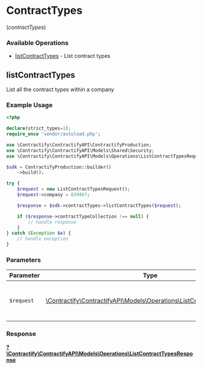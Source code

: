 # ContractTypes
(*contractTypes*)

### Available Operations

* [listContractTypes](#listcontracttypes) - List contract types

## listContractTypes

List all the contract types within a company

### Example Usage

```php
<?php

declare(strict_types=1);
require_once 'vendor/autoload.php';

use \Contractify\ContractifyAPI\ContractifyProduction;
use \Contractify\ContractifyAPI\Models\Shared\Security;
use \Contractify\ContractifyAPI\Models\Operations\ListContractTypesRequest;

$sdk = ContractifyProduction::builder()
    ->build();

try {
    $request = new ListContractTypesRequest();
    $request->company = 839467;

    $response = $sdk->contractTypes->listContractTypes($request);

    if ($response->contractTypeCollection !== null) {
        // handle response
    }
} catch (Exception $e) {
    // handle exception
}
```

### Parameters

| Parameter                                                                                                                     | Type                                                                                                                          | Required                                                                                                                      | Description                                                                                                                   |
| ----------------------------------------------------------------------------------------------------------------------------- | ----------------------------------------------------------------------------------------------------------------------------- | ----------------------------------------------------------------------------------------------------------------------------- | ----------------------------------------------------------------------------------------------------------------------------- |
| `$request`                                                                                                                    | [\Contractify\ContractifyAPI\Models\Operations\ListContractTypesRequest](../../models/operations/ListContractTypesRequest.md) | :heavy_check_mark:                                                                                                            | The request object to use for the request.                                                                                    |


### Response

**[?\Contractify\ContractifyAPI\Models\Operations\ListContractTypesResponse](../../models/operations/ListContractTypesResponse.md)**

